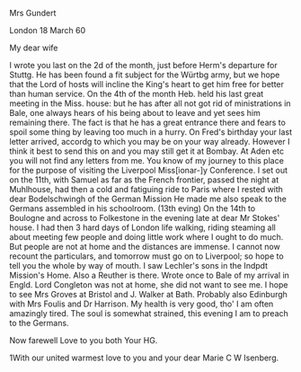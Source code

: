 Mrs Gundert

 London 18 March 60

My dear wife

I wrote you last on the 2d of the month, just before Herm's departure for Stuttg. He has been found a fit subject for the Würtbg army, but we hope that the Lord of hosts will incline the King's heart to get him free for better than human service. On the 4th of the month Heb. held his last great meeting in the Miss. house: but he has after all not got rid of ministrations in Bale, one always hears of his being about to leave and yet sees him remaining there. The fact is that he has a great entrance there and fears to spoil some thing by leaving too much in a hurry. On Fred's birthday your last letter arrived, accordg to which you may be on your way already. However I think it best to send this on and you may still get it at Bombay. At Aden etc you will not find any letters from me. You know of my journey to this place for the purpose of visiting the Liverpool Miss[ionar-]y Conference. I set out on the 11th, with Samuel as far as the French frontier, passed the night at Muhlhouse, had then a cold and fatiguing ride to Paris where I rested with dear Bodelschwingh of the German Mission He made me also speak to the Germans assembled in his schoolroom. (13th eving) On the 14th to Boulogne and across to Folkestone in the evening late at dear Mr Stokes' house. I had then 3 hard days of London life walking, riding steaming all about meeting few people and doing little work where I ought to do much. But people are not at home and the distances are immense. I cannot now recount the particulars, and tomorrow must go on to Liverpool; so hope to tell you the whole by way of mouth. I saw Lechler's sons in the Indpdt Mission's Home. Also a Reuther is there. Wrote once to Bale of my arrival in Engld. Lord Congleton was not at home, she did not want to see me. I hope to see Mrs Groves at Bristol and J. Walker at Bath. Probably also Edinburgh with Mrs Foulis and Dr Harrison. My health is very good, tho' I am often amazingly tired. The soul is somewhat strained, this evening I am to preach to the Germans.

Now farewell Love to you both
 Your HG.

1With our united warmest love to you and your dear Marie C W Isenberg. 